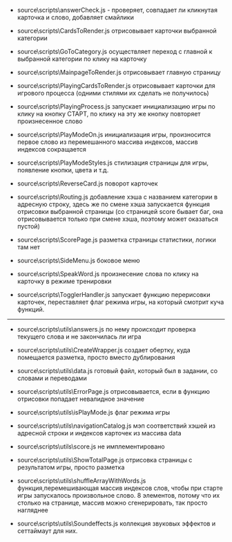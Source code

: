* source\scripts\answerCheck.js -
проверяет, совпадает ли кликнутая карточка и слово, добавляет смайлики

* source\scripts\CardsToRender.js
отрисовывает карточки выбранной категории

* source\scripts\GoToCategory.js
осуществляет переход с главной к выбранной категории по клику на карточку

* source\scripts\MainpageToRender.js
отрисовывает главную страницу

* source\scripts\PlayingCardsToRender.js
отрисовывает карточки для игрового процесса (одними стилями их сделать не получилось)

* source\scripts\PlayingProcess.js
запускает инициализацию игры по клику на кнопку СТАРТ, по клику на эту же кнопку повторяет произнесенное слово

* source\scripts\PlayModeOn.js
инициализация игры, произносится первое слово из перемешанного массива индексов, массив индексов сокращается

* source\scripts\PlayModeStyles.js
стилизация страницы для игры, появление кнопки, цвета и т.д.

* source\scripts\ReverseCard.js
поворот карточек

* source\scripts\Routing.js
добавление хэша с названием категории в адресную строку, здесь же по смене хэша запускается функция отрисовки выбранной страницы (со страницей score бывает баг, она отрисовывается только при смене хэша, поэтому может оказаться пустой)

* source\scripts\ScorePage.js
разметка страницы статистики, логики там нет

* source\scripts\SideMenu.js
боковое меню

* source\scripts\SpeakWord.js
произнесение слова по клику на карточку в режиме тренировки

* source\scripts\TogglerHandler.js
запускает функцию перерисовки карточек, переставляет флаг режима игры, на который смотрит куча функций.

________________________________________________________________________________________________________

* source\scripts\utils\answers.js
по нему происходит проверка текущего слова и не закончилась ли игра

* source\scripts\utils\CreateWrapper.js
создает обертку, куда помещается разметка, просто вместо дублирования

* source\scripts\utils\data.js
готовый файл, который был в задании, со словами и переводами

* source\scripts\utils\ErrorPage.js
отрисовывается, если в функцию отрисовки попадает невалидное значение

* source\scripts\utils\isPlayMode.js
флаг режима игры

* source\scripts\utils\navigationCatalog.js
мэп соответствий хэшей из адресной строки и индексов карточек из массива data

* source\scripts\utils\score.js
не имплементировано

* source\scripts\utils\ShowTotalPage.js
отрисовка страницы с результатом игры, просто разметка

* source\scripts\utils\shuffleArrayWithWords.js
функция,перемешивающая массив индексов слов, чтобы при старте игры запускалось произвольное слово. 8 элементов, потому что их столько на странице, массив можно сгенерировать, так просто нагляднее

* source\scripts\utils\Soundeffects.js
коллекция звуковых эффектов и сеттаймаут для них.